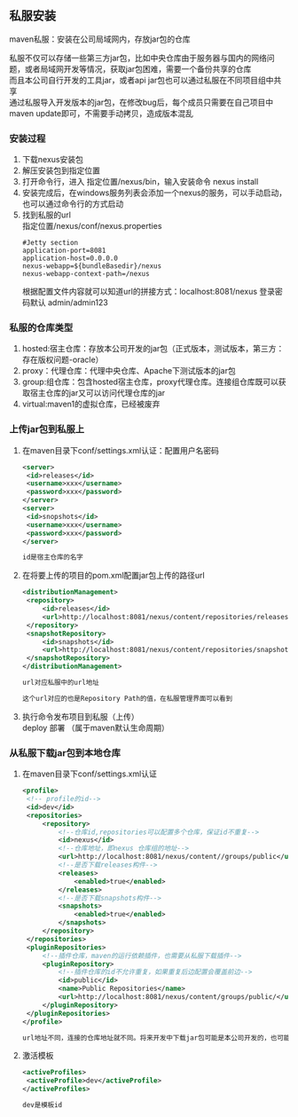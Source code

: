 ## 私服安装
maven私服：安装在公司局域网内，存放jar包的仓库  

私服不仅可以存储一些第三方jar包，比如中央仓库由于服务器与国内的网络问题，或者局域网开发等情况，获取jar包困难，需要一个备份共享的仓库  
而且本公司自行开发的工具jar，或者api jar包也可以通过私服在不同项目组中共享  
通过私服导入开发版本的jar包，在修改bug后，每个成员只需要在自己项目中maven update即可，不需要手动拷贝，造成版本混乱  

### 安装过程
1. 下载nexus安装包  
2. 解压安装包到指定位置  
3. 打开命令行，进入 指定位置/nexus/bin，输入安装命令 nexus install  
4. 安装完成后，在windows服务列表会添加一个nexus的服务，可以手动启动，也可以通过命令行的方式启动  
5. 找到私服的url  
   指定位置/nexus/conf/nexus.properties  
   ```
   #Jetty section
   application-port=8081
   application-host=0.0.0.0
   nexus-webapp=${bundleBasedir}/nexus
   nexus-webapp-context-path=/nexus
   ```
   根据配置文件内容就可以知道url的拼接方式：localhost:8081/nexus  登录密码默认 admin/admin123  
### 私服的仓库类型  
1. hosted:宿主仓库：存放本公司开发的jar包（正式版本，测试版本，第三方：存在版权问题-oracle）  
2. proxy：代理仓库：代理中央仓库、Apache下测试版本的jar包  
3. group:组仓库：包含hosted宿主仓库，proxy代理仓库。连接组仓库既可以获取宿主仓库的jar又可以访问代理仓库的jar  
4. virtual:maven1的虚拟仓库，已经被废弃  
### 上传jar包到私服上  
1. 在maven目录下conf/settings.xml认证：配置用户名密码  
   ```xml
   <server>
    <id>releases</id>
    <username>xxx</username>
    <password>xxx</password>
   </server>
   <server>
    <id>snopshots</id>
    <username>xxx</username>
    <password>xxx</password>
   </server>

   id是宿主仓库的名字
   ```
2. 在将要上传的项目的pom.xml配置jar包上传的路径url  
   ```xml
   <distributionManagement>
    <repository>
        <id>releases</id>
        <url>http://localhost:8081/nexus/content/repositories/releases/</url>
    </repository>
    <snapshotRepository>
        <id>snapshots</id>
        <url>http://localhost:8081/nexus/content/repositories/snapshots/</url>
    </snapshotRepository>
   </distributionManagement>

   url对应私服中的url地址  

   这个url对应的也是Repository Path的值，在私服管理界面可以看到
   ```
3. 执行命令发布项目到私服（上传）  
   deploy 部署  （属于maven默认生命周期）
### 从私服下载jar包到本地仓库
1. 在maven目录下conf/settings.xml认证
   ```xml
   <profile>
    <!-- profile的id-->
    <id>dev</id>
    <repositories>
        <repository>
            <!--仓库id,repositories可以配置多个仓库，保证id不重复-->
            <id>nexus</id>
            <!--仓库地址，即nexus 仓库组的地址-->
            <url>http://localhost:8081/nexus/content//groups/public</url>
            <!--是否下载releases构件-->
            <releases>
                <enabled>true</enabled>
            </releases>
            <!--是否下载snapshots构件-->
            <snapshots>
                <enabled>true</enabled>
            </snapshots>
        </repository>
    </repositories>
    <pluginRepositories>
        <!--插件仓库，maven的运行依赖插件，也需要从私服下载插件-->
        <pluginRepository>
            <!--插件仓库的id不允许重复，如果重复后边配置会覆盖前边-->
            <id>public</id>
            <name>Public Repositories</name>
            <url>http://localhost:8081/nexus/content/groups/public/</url>
        </pluginRepository>
    </pluginRepositories>
   </profile>

   url地址不同，连接的仓库地址就不同。将来开发中下载jar包可能是本公司开发的，也可能是第三方的（从中央仓库中下载）
   ```
2. 激活模板
   ```xml
   <activeProfiles>
    <activeProfile>dev</activeProfile>
   </activeProfiles>

   dev是模板id
   ```